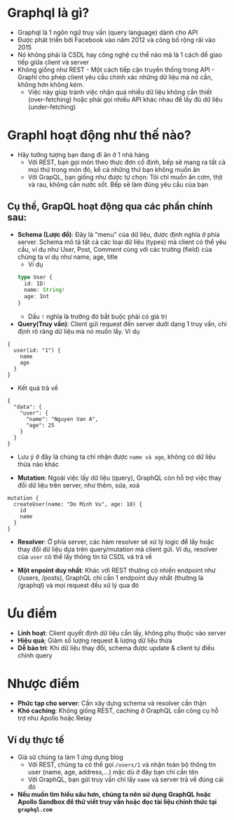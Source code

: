 # Graphql là gì?
- Graphql là 1 ngôn ngữ truy vấn (query language) dành cho API
- Được phát triển bởi Facebook vào năm 2012 và công bố rộng rãi vào 2015
- Nó không phải là CSDL hay công nghệ cụ thể nào mà là 1 cách để giao tiếp giữa client và server
- Không giống như REST - Một cách tiếp cận truyền thống trong API - Graphl cho phép client yêu cầu chính xác những dữ liệu mà nó cần, không hơn không kém.
  - Việc này giúp tránh việc nhận quá nhiều dữ liệu không cần thiết (over-fetching) hoặc phải gọi nhiều API khác nhau để lấy đủ dữ liệu (under-fetching)

# Graphl hoạt động như thế nào?
- Hãy tưởng tượng bạn đang đi ăn ở 1 nhà hàng
  - Với REST, bạn gọi món theo thực đơn cố định, bếp sẽ mang ra tất cả mọi thứ trong món đó, kể cả những thứ bạn không muốn ăn
  - Với GrapQL, bạn giống như được tự chọn: Tôi chỉ muốn ăn cơm, thịt và rau, không cần nước sốt. Bếp sẽ làm đúng yêu cầu của bạn
## Cụ thể, GrapQL hoạt động qua các phần chính sau:
- **Schema (Lược đồ)**: Đây là "menu" của dữ liệu, được định nghĩa ở phía server. Schema mô tả tất cả các loại dữ liệu (types) mà client có thể yêu cầu, ví dụ như User, Post, Comment cùng với các trường (field) của chúng ta ví dụ như name, age, title
  - Ví dụ
  ```ts
  type User {
    id: ID!
    name: String!
    age: Int
  }
  ```
  - Dấu `!` nghĩa là trường đó bắt buộc phải có giá trị
- **Query(Truy vấn)**: Client gửi request đến server dưới dạng 1 truy vấn, chỉ định rõ ràng dữ liệu mà nó muốn lấy. Ví dụ
```
{
  user(id: "1") {
    name
    age
  }
}
```
- Kết quả trả về
```
{
  "data": {
    "user": {
      "name": "Nguyen Van A",
      "age": 25
    }
  }
}
```
  - Lưu ý ở đây là chúng ta chỉ nhận được `name và age`, không có dữ liệu thừa nào khác

- **Mutation**: Ngoài việc lấy dữ liệu (query), GraphQL còn hỗ trợ việc thay đổi dữ liệu trên server, như thêm, sửa, xoá
```
mutation {
  createUser(name: "Do Minh Vu", age: 18) {
    id
    name
  }
}
```

- **Resolver**: Ở phía server, các hàm resolver sẽ xử lý logic để lấy hoặc thay đổi dữ liệu dựa trên query/mutation mà client gửi. Ví dụ, resolver của `user` có thể lấy thông tin từ CSDL và trả về

- **Một enpoint duy nhất**: Khác với REST thường có nhiền endpoint như (/users, /posts), GraphQL chỉ cần 1 endpoint duy nhất (thường là /graphql) và mọi request đều xử lý qua đó

# Ưu điểm
- **Linh hoạt**: Client quyết định dữ liệu cần lấy, không phụ thuộc vào server
- **Hiệu quả**; Giảm số lượng request & lượng dữ liệu thừa
- **Dễ bảo trì**: Khi dữ liệu thay đổi, schema được update & client tự điều chỉnh query

# Nhược điểm
- **Phức tạp cho server**: Cần xây dựng schema và resolver cần thận
- **Khó caching**: Không giống REST, caching ở GraphQL cần công cụ hỗ trợ như Apollo hoặc Relay

## Ví dụ thực tế
- Giả sử chúng ta làm 1 ứng dụng blog
  - Với REST, chúng ta có thể gọi `/users/1` và nhận toàn bộ thông tin user (name, age, address,...) mặc dù ở đây bạn chỉ cần tên
  - Với GraphQL, bạn gửi truy vấn chỉ lấy `name` và server trả về đúng cái đó
- **Nếu muốn tìm hiểu sâu hơn, chúng ta nên sử dụng GraphQL hoặc Apollo Sandbox để thử viết truy vấn hoặc đọc tài liệu chính thức tại `graphql.com`**
